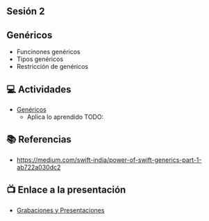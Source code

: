 Sesión 2
-

## Genéricos
- Funcinones genéricos
- Tipos genéricos
- Restricción de genéricos

## 💻 Actividades
- [Genéricos](https://leetcode.com/playground/)
    - Aplica lo aprendido TODO:

## 📚 Referencias
- https://medium.com/swift-india/power-of-swift-generics-part-1-ab722a030dc2

## 📺 Enlace a la presentación 
- [Grabaciones y Presentaciones](/Grabaciones_y_Presentaciones.md)
